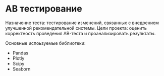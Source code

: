 # AB тестирование
Назначение теста: тестирование изменений, связанных с внедрением улучшенной рекомендательной системы.
Цели проекта: оценить корректность проведения АВ-теста и проанализировать результаты. 

Основные испоьзуемые библиотеки:
- Pandas
- Plotly
- Scipy
- Seaborn
